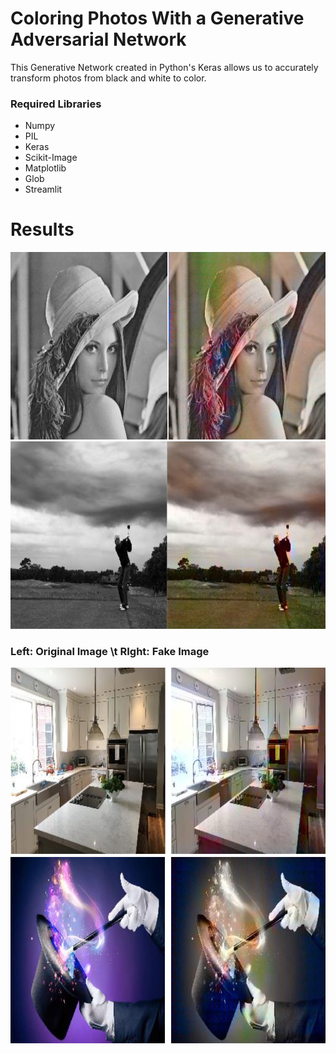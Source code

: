 # Coloring Photos With a Generative Adversarial Network

This Generative Network created in Python's Keras allows us to accurately transform photos from black and white to color.



### Required Libraries
- Numpy
- PIL
- Keras
- Scikit-Image
- Matplotlib
- Glob
- Streamlit


# Results
<img src="https://github.com/jmt0221/ColorGan/blob/master/images/woman_together.png" width="600" height="300">
<img src="https://github.com/jmt0221/ColorGan/blob/master/images/golf_together.png" width="600" height="300">

###                   Left: Original  Image        \t     RIght: Fake Image

<img src="https://github.com/jmt0221/ColorGan/blob/master/images/kitchen_combined.png" width="600" height="300">
<img src="https://github.com/jmt0221/ColorGan/blob/master/images/magic_combined.png" width="600" height="300">
